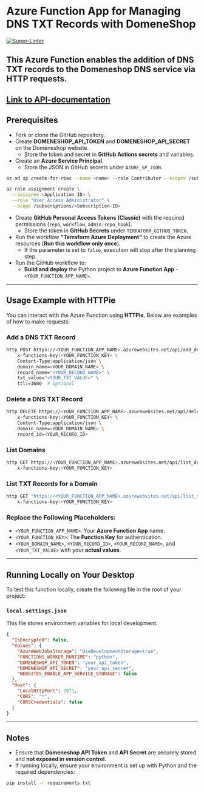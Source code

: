 # Azure Function App for Managing DNS TXT Records with DomeneShop
[![Super-Linter](https://github.com/rokris/domeneshop-azure-function-app/actions/workflows/superlint.yml/badge.svg)](https://github.com/marketplace/actions/super-linter)

This Azure Function enables the addition of DNS TXT records to the Domeneshop DNS service via HTTP requests.
---

[Link to API-documentation](./API_DOCUMENTATION.md)
---

## **Prerequisites**

- Fork or clone the GitHub repository.
- Create **DOMENESHOP_API_TOKEN** and **DOMENESHOP_API_SECRET** on the Domeneshop website.
  - Store the token and secret in **GitHub Actions secrets** and variables.
- Create an **Azure Service Principal**.
  - Store the JSON in GitHub secrets under `AZURE_SP_JSON`.

```bash
az ad sp create-for-rbac --name <name> --role Contributor --scopes /subscriptions/<Subscription-ID> --json-auth

az role assignment create \
  --assignee <Application ID> \
  --role "User Access Administrator" \
  --scope /subscriptions/<Subscription-ID>
```

- Create **GitHub Personal Access Tokens (Classic)** with the required permissions (`repo`, `workflow`, `admin:repo_hook`).
  - Store the token in **GitHub Secrets** under `TERRAFORM_GITHUB_TOKEN`.
- Run the workflow **"Terraform Azure Deployment"** to create the Azure resources (**Run this workflow only once**).
  - If the parameter is set to `false`, execution will stop after the planning step.
- Run the GitHub workflow to:
  - **Build and deploy** the Python project to **Azure Function App** - `<YOUR_FUNCTION_APP_NAME>`.

---

## **Usage Example with HTTPie**

You can interact with the Azure Function using **HTTPie**. Below are examples of how to make requests:

### **Add a DNS TXT Record**
```bash
http POST https://<YOUR_FUNCTION_APP_NAME>.azurewebsites.net/api/add_dns_txt \
    x-functions-key:<YOUR_FUNCTION_KEY> \
    Content-Type:application/json \
    domain_name=<YOUR_DOMAIN_NAME> \
    record_name="<YOUR_RECORD_NAME>" \
    txt_value="<YOUR_TXT_VALUE>" \
    ttl:=3600  # Optional
```

### **Delete a DNS TXT Record**
```bash
http DELETE https://<YOUR_FUNCTION_APP_NAME>.azurewebsites.net/api/delete_dns_txt \
    x-functions-key:<YOUR_FUNCTION_KEY> \
    Content-Type:application/json \
    domain_name=<YOUR_DOMAIN_NAME> \
    record_id=<YOUR_RECORD_ID>
```

### **List Domains**
```bash
http GET https://<YOUR_FUNCTION_APP_NAME>.azurewebsites.net/api/list_domains \
    x-functions-key:<YOUR_FUNCTION_KEY>
```

### **List TXT Records for a Domain**
```bash
http GET "https://<YOUR_FUNCTION_APP_NAME>.azurewebsites.net/api/list_txt_records?domain_name=example.com" \
    x-functions-key:<YOUR_FUNCTION_KEY>
```

### **Replace the Following Placeholders:**
- `<YOUR_FUNCTION_APP_NAME>`: Your **Azure Function App** name.
- `<YOUR_FUNCTION_KEY>`: The **Function Key** for authentication.
- `<YOUR_DOMAIN_NAME>`, `<YOUR_RECORD_ID>`, `<YOUR_RECORD_NAME>`, and `<YOUR_TXT_VALUE>` with your **actual values**.

---

## **Running Locally on Your Desktop**

To test this function locally, create the following file in the root of your project:

### **`local.settings.json`**
This file stores environment variables for local development.

```json
{
  "IsEncrypted": false,
  "Values": {
    "AzureWebJobsStorage": "UseDevelopmentStorage=true",
    "FUNCTIONS_WORKER_RUNTIME": "python",
    "DOMENESHOP_API_TOKEN": "your_api_token",
    "DOMENESHOP_API_SECRET": "your_api_secret",
    "WEBSITES_ENABLE_APP_SERVICE_STORAGE": false
  },
  "Host": {
    "LocalHttpPort": 7071,
    "CORS": "*",
    "CORSCredentials": false
  }
}
```

---

## **Notes**
- Ensure that **Domeneshop API Token** and **API Secret** are securely stored and **not exposed in version control**.
- If running locally, ensure your environment is set up with Python and the required dependencies:

```bash
pip install -r requirements.txt
```
